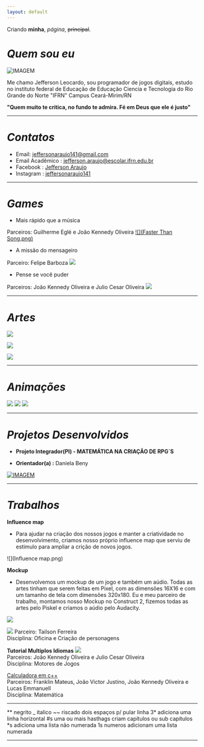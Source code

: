 ```yaml
---
layout: default
---
```


Criando **minha**, _página_, ~~principal~~.

# _Quem sou eu_
![IMAGEM](Jefferson.jpg)

Me chamo Jefferson Leocardo, sou programador de jogos digitais, estudo no
instituto federal de Educação de Educação Ciencia e Tecnologia do 
Rio Grande do Norte "IFRN" Campus Ceará-Mirim/RN

**"Quem muito te critica, no fundo te admira. Fé em Deus que ele é justo"**

***

# _Contatos_

* Email: jeffersonaraujo141@gmail.com
* Email Acadêmico : jefferson.araujo@escolar.ifrn.edu.br
* Facebook : [Jefferson Araujo](https://www.facebook.com/profile.php?id=100005695811266/)
* Instagram : [jeffersonaraujo141](https://www.instagram.com/jeffersonaraujo141/)

***

# _Games_

* Mais rápido que a música 

Parceiros: Guilherme Eglé e João Kennedy Oliveira
[![](Faster Than Song.png)](https://jefferson141.github.io/Faster%20Than%20Song/)


* A missão do mensageiro

Parceiro: Felipe Barboza
[![](Jogo2.png)](https://jefferson141.github.io/A%20miss%C3%A3o%20do%20Mensageiro/)


* Pense se você puder

Parceiros: João Kennedy Oliveira e Julio Cesar Oliveira
[![](Jogo1.png)](https://jefferson141.github.io/Pense%20se%20voc%C3%AA%20puder/)


***

# _Artes_

![](Robô.png)   

![](Textura-iloveimg-resized.png)

![](17.png)

***

# _Animações_

![](Animação-2.gif)  ![](Animação-1(Correndo)-.gif)  ![](Animação1.gif)


***

# _Projetos Desenvolvidos_

* **Projeto Integrador(PI) - MATEMÁTICA NA CRIAÇÃO DE RPG´S**

*  **Orientador(a) :** Daniela Beny

[![IMAGEM](BannerEXPOTEC.png)](https://drive.google.com/open?id=1v4zFWwxQ6Ng70GOFBaQHAZC14bfdrlWiP0zdXP3FPBM)



***

# _Trabalhos_



**Influence map**
* Para ajudar na criação dos nossos jogos e manter a criatividade no desenvolvimento, criamos nosso próprio
influence map que serviu de estimulo para ampliar a crição de novos jogos.

![](Influence map.png)



**Mockup**
* Desenvolvemos um mockup de um jogo e também um aúdio. Todas as artes tinham que serem feitas em Pixel, 
com as dimensões 16X16 e com um tamanho de tela com dimensões 320x180. Eu e meu parceiro de trabalho, montamos nosso
Mockup no Construct 2, fizemos todas as artes pelo Piskel e criamos o aúdio pelo Audacity.

![](Audacity.png)

[![](Mackupp.png)](https://jefferson141.github.io/Mockup/)
Parceiro: Tailson Ferreira   
Disciplina: Oficina e Criação de personagens

**Tutorial Multiplos Idiomas**
[![](TutorialMultiIdioma.png)](https://drive.google.com/open?id=1bczwvJeXzpCUOJeaYsit2PXPMRPebd5P)   
Parceiros: João Kennedy Oliveira e Julio Cesar Oliveira   
Disciplina: Motores de Jogos

[Calculadora em c++](https://drive.google.com/open?id=0B3htAGIN8ng2ZC1yQjZ6NUNuVTZYM29FS3FtWlRieXZ0U05r)   
Parceiros: Franklin Mateus, João Victor Justino, João Kennedy Oliveira e Lucas Emmanuell   
Disciplina: Matemática

* * *

** negrito
_ italico
~~ riscado
  dois espaços p/ pular linha
3* adiciona uma linha horizontal
#s uma ou mais hasthags criam capítulos ou sub capítulos
*s adiciona uma lista não numerada
1s numeros adicionam uma lista numerada

* * *




